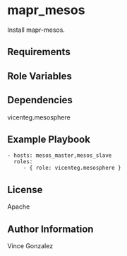 mapr_mesos
=========

Install mapr-mesos.

Requirements
------------


Role Variables
--------------


Dependencies
------------

vicenteg.mesosphere

Example Playbook
----------------

    - hosts: mesos_master,mesos_slave
      roles:
         - { role: vicenteg.mesosphere }

License
-------

Apache

Author Information
------------------

Vince Gonzalez
